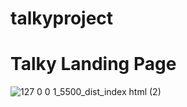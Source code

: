 # talkyproject
# Talky Landing Page 
![127 0 0 1_5500_dist_index html (2)](https://user-images.githubusercontent.com/56466543/143894575-d62cbdaf-db23-44ce-bf25-891b2894e47e.png)
